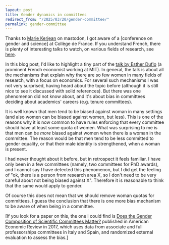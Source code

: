 ```yaml
---
layout: post
title: Gender dynamics in committees
redirect_from: "/2025/03/20/gender-committee/"
permalink: gender-committee
---
```


Thanks to
[Marie Kerjean](https://lipn.univ-paris13.fr/~kerjean/) 
on mastodon, I got aware of a [conference on gender and science] at 
Collège de France. If you understand French, there is plenty of interesting
talks to watch, on various fields of research, see 
[here](https://www.college-de-france.fr/fr/agenda/grand-evenement/genre-et-sciences).

In this blog post, I'd like to highlight a tiny part of the
 [talk by Esther Duflo](https://www.college-de-france.fr/fr/agenda/grand-evenement/genre-et-sciences/la-discrimination-contre-les-femmes-scientifiques-une-histoire-recente-inachevee) 
(a prominent French economist working at MIT). In general, the talk is about 
all the mechanisms that explain why there are so few women in many fields 
of research, with a focus on economics. For several such mechanisms I was 
not very surprised, having heard about the topic before (although it is still 
nice to see it discussed with solid references). But there was one phenomenon
did not know about, and it's about bias in committees deciding about 
academics' careers (e.g. tenure committees). 

It is well known that men tend to be biased against woman in many settings 
(and also women can be biased against women, but less). 
This is one of the reasons why it is now common to have rules 
enforcing that every committee should have at least some quota of women. 
What was surprising to me is that men can be *more* biased against women 
when there is a woman in the committee. The reason would be that men 
tend to be less committed to gender equality, or that their male identity is 
strengthened, when a woman is present.

I had never thought about it before, but in retrospect it feels familiar. 
I have only been in a few committees (namely, two committees for PhD awards), 
and I cannot say I have detected this phenomenon, but I did get the feeling of 
"ok, there is a 
person from research area X, so I don't need to be very careful about not 
being biased against X". Therefore it is reasonable to think that the same 
would apply to gender. 

Of course this does not mean that we should remove woman quotas for 
committees. I guess the conclusion that there is one more bias mechanism to 
be aware of when being in a committee. 

[If you look for a paper on this, the one I could find is
[Does the Gender Composition of Scientific Committees Matter?](https://docs.iza.org/dp9199.pdf)
published in American Economic Review in 2017, which uses data from 
associate and full professorships committees in Italy and Spain, and 
randomized external evaluation to assess the bias.]





